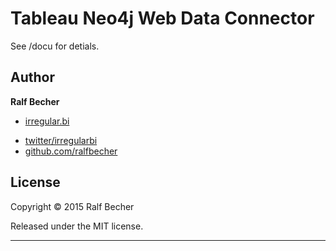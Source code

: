 # Tableau Neo4j Web Data Connector

See /docu for detials.

## Author

**Ralf Becher**

+ [irregular.bi](http://irregular.bi)
* [twitter/irregularbi](http://twitter.com/irregularbi)
* [github.com/ralfbecher](http://github.com/ralfbecher)

## License

Copyright © 2015 Ralf Becher

Released under the MIT license.

***